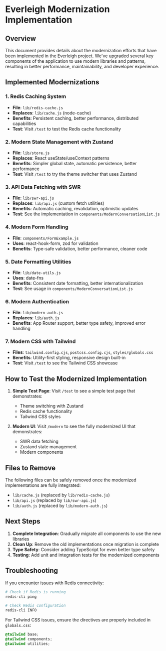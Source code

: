 # Everleigh Modernization Implementation

## Overview

This document provides details about the modernization efforts that have been implemented in the Everleigh project. We've upgraded several key components of the application to use modern libraries and patterns, resulting in better performance, maintainability, and developer experience.

## Implemented Modernizations

### 1. Redis Caching System
- **File**: `lib/redis-cache.js`
- **Replaces**: `lib/cache.js` (node-cache)
- **Benefits**: Persistent caching, better performance, distributed capabilities
- **Test**: Visit `/test` to test the Redis cache functionality

### 2. Modern State Management with Zustand
- **File**: `lib/store.js`
- **Replaces**: React useState/useContext patterns
- **Benefits**: Simpler global state, automatic persistence, better performance
- **Test**: Visit `/test` to try the theme switcher that uses Zustand

### 3. API Data Fetching with SWR
- **File**: `lib/swr-api.js`
- **Replaces**: `lib/api.js` (custom fetch utilities)
- **Benefits**: Automatic caching, revalidation, optimistic updates
- **Test**: See the implementation in `components/ModernConversationList.js`

### 4. Modern Form Handling
- **File**: `components/FormExample.js`
- **Uses**: react-hook-form, zod for validation
- **Benefits**: Type-safe validation, better performance, cleaner code

### 5. Date Formatting Utilities
- **File**: `lib/date-utils.js`
- **Uses**: date-fns
- **Benefits**: Consistent date formatting, better internationalization
- **Test**: See usage in `components/ModernConversationList.js`

### 6. Modern Authentication
- **File**: `lib/modern-auth.js` 
- **Replaces**: `lib/auth.js`
- **Benefits**: App Router support, better type safety, improved error handling

### 7. Modern CSS with Tailwind
- **Files**: `tailwind.config.cjs`, `postcss.config.cjs`, `styles/globals.css`
- **Benefits**: Utility-first styling, responsive design built-in
- **Test**: Visit `/test` to see the Tailwind CSS showcase

## How to Test the Modernized Implementation

1. **Simple Test Page**: Visit `/test` to see a simple test page that demonstrates:
   - Theme switching with Zustand
   - Redis cache functionality
   - Tailwind CSS styles

2. **Modern UI**: Visit `/modern` to see the fully modernized UI that demonstrates:
   - SWR data fetching
   - Zustand state management
   - Modern components

## Files to Remove

The following files can be safely removed once the modernized implementations are fully integrated:

- `lib/cache.js` (replaced by `lib/redis-cache.js`)
- `lib/api.js` (replaced by `lib/swr-api.js`)
- `lib/auth.js` (replaced by `lib/modern-auth.js`)

## Next Steps

1. **Complete Integration**: Gradually migrate all components to use the new libraries
2. **Clean Up**: Remove the old implementations once migration is complete
3. **Type Safety**: Consider adding TypeScript for even better type safety
4. **Testing**: Add unit and integration tests for the modernized components

## Troubleshooting

If you encounter issues with Redis connectivity:
```bash
# Check if Redis is running
redis-cli ping

# Check Redis configuration
redis-cli INFO
```

For Tailwind CSS issues, ensure the directives are properly included in `globals.css`:
```css
@tailwind base;
@tailwind components;
@tailwind utilities;
``` 